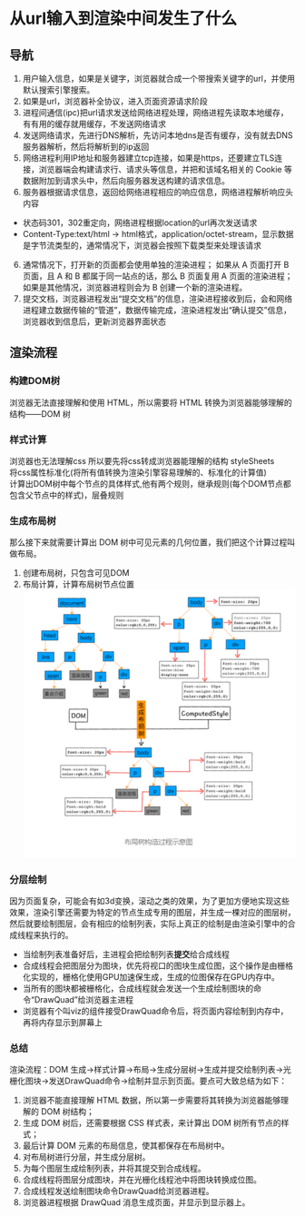# 从url输入到渲染中间发生了什么
## 导航
1. 用户输入信息，如果是关键字，浏览器就合成一个带搜索关键字的url，并使用默认搜索引擎搜索。
2. 如果是url，浏览器补全协议，进入页面资源请求阶段
3. 进程间通信(ipc)把url请求发送给网络进程处理，网络进程先读取本地缓存，有有用的缓存就用缓存，不发送网络请求
4. 发送网络请求，先进行DNS解析，先访问本地dns是否有缓存，没有就去DNS服务器解析，然后将解析到的ip返回
5. 网络进程利用IP地址和服务器建立tcp连接，如果是https，还要建立TLS连接，浏览器端会构建请求行、请求头等信息，并把和该域名相关的 Cookie 等数据附加到请求头中，然后向服务器发送构建的请求信息。
5. 服务器根据请求信息，返回给网络进程相应的响应信息，网络进程解析响应头内容
  - 状态码301，302重定向，网络进程根据location的url再次发送请求
  - Content-Type:text/html -> html格式，application/octet-stream，显示数据是字节流类型的，通常情况下，浏览器会按照下载类型来处理该请求
6. 通常情况下，打开新的页面都会使用单独的渲染进程；
如果从 A 页面打开 B 页面，且 A 和 B 都属于同一站点的话，那么 B 页面复用 A 页面的渲染进程；如果是其他情况，浏览器进程则会为 B 创建一个新的渲染进程。
7. 提交文档，浏览器进程发出“提交文档”的信息，渲染进程接收到后，会和网络进程建立数据传输的“管道”，数据传输完成，渲染进程发出“确认提交”信息，浏览器收到信息后，更新浏览器界面状态
## 渲染流程
### 构建DOM树
浏览器无法直接理解和使用 HTML，所以需要将 HTML 转换为浏览器能够理解的结构——DOM 树
### 样式计算
浏览器也无法理解css 所以要先将css转成浏览器能理解的结构 styleSheets<br/>
将css属性标准化(将所有值转换为渲染引擎容易理解的、标准化的计算值)<br/>
计算出DOM树中每个节点的具体样式,他有两个规则，继承规则(每个DOM节点都包含父节点中的样式)，层叠规则
### 生成布局树
那么接下来就需要计算出 DOM 树中可见元素的几何位置，我们把这个计算过程叫做布局。<br/>
1. 创建布局树，只包含可见DOM
2. 布局计算，计算布局树节点位置
![avatar](./layout_tree.png)

### 分层绘制
因为页面复杂，可能会有如3d变换，滚动之类的效果，为了更加方便地实现这些效果，渲染引擎还需要为特定的节点生成专用的图层，并生成一棵对应的图层树，然后就要绘制图层，会有相应的绘制列表，实际上真正的绘制是由渲染引擎中的合成线程来执行的。
- 当绘制列表准备好后，主进程会把绘制列表**提交**给合成线程
- 合成线程会把图层分为图块，优先将视口的图块生成位图，这个操作是由栅格化实现的，栅格化使用GPU加速保生成，生成的位图保存在GPU内存中。
- 当所有的图块都被栅格化，合成线程就会发送一个生成绘制图块的命令“DrawQuad”给浏览器主进程
- 浏览器有个叫viz的组件接受DrawQuad命令后，将页面内容绘制到内存中，再将内存显示到屏幕上

### 总结
渲染流程：DOM 生成->样式计算->布局->生成分层树->生成并提交绘制列表->光栅化图块->发送DrawQuad命令->绘制并显示到页面。要点可大致总结为如下：<br/>

1. 浏览器不能直接理解 HTML 数据，所以第一步需要将其转换为浏览器能够理解的 DOM 树结构；
2. 生成 DOM 树后，还需要根据 CSS 样式表，来计算出 DOM 树所有节点的样式；
3. 最后计算 DOM 元素的布局信息，使其都保存在布局树中。
4. 对布局树进行分层，并生成分层树。
5. 为每个图层生成绘制列表，并将其提交到合成线程。
6. 合成线程将图层分成图块，并在光栅化线程池中将图块转换成位图。
7. 合成线程发送绘制图块命令DrawQuad给浏览器进程。
8. 浏览器进程根据 DrawQuad 消息生成页面，并显示到显示器上。
